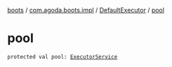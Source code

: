 [boots](../../index.md) / [com.agoda.boots.impl](../index.md) / [DefaultExecutor](index.md) / [pool](./pool.md)

# pool

`protected val pool: `[`ExecutorService`](http://docs.oracle.com/javase/6/docs/api/java/util/concurrent/ExecutorService.html)